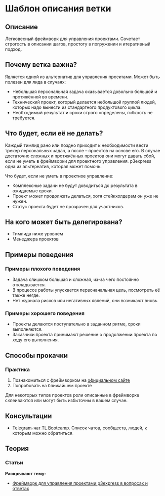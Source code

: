 # Шаблон описания ветки
## Описание
Легковесный фреймворк для управления проектами. Сочетает строгость в описании шагов, простоту в погружении и итеративный подход.

## Почему ветка важна?
Является одной из альтернатив для управления проектами. Может быть полезен для лида в случаях:
- Небольшая персональная задача оказывается довольно большой и протяжённой во времени.
- Технический проект, который делается небольшой группой людей, которых надо вынести из стандартного продуктового цикла.
- Необходимый результат и сроки строго определены, гибкость не требуется.

## Что будет, если её не делать?
Каждый тимлид рано или поздно приходит к необходимости вести трекер персональных задач, а после – проектов на основе его. В случае достаточно сложных и протяжённых проектов они могут давать сбой, если не уметь в фреймворки для проектного управления. p3express одна из альтернатив, которая может помочь.

Что будет, если не уметь в проектное управление:

- Комплексные задачи не будут доводиться до результата в ожидаемые сроки.
- Проект может продолжать делаться, хотя стейкхолдерам он уже не нужен.
- Статус проекта будет не прозрачен для участников.

## На кого может быть делегирована?
- Тимлида ниже уровнем
- Менеджера проектов

## Примеры поведения
### Примеры плохого поведения
- Задача слишком большая и сложная, из-за чего постоянно откладывается.
- В процессе работы упускается первоначальная цель, посмотреть её также негде.
- Нет журнала рисков или негативных явлений, они возникают вновь.

### Примеры хорошего поведения
- Проекты делаются поступательно в заданном ритме, сроки выполняются.
- Заказчики проекта принимают решение о продолжении проекта по ходу его выполнения.

## Способы прокачки
### Практика
1. Познакомиться с фреймворком на [официальном сайте](https://p3express.ru/)
1. Попробовать на ближайшем проекте

Для некоторых типов проектов роли описанные в фреймворке склеиваются или могут быть избыточны в вашем случае.

## Консультации
- [Telegram-чат TL Bootcamp](https://tlinks.run/tlbootcamp).
Список чатов, сообществ, людей, к которым можно обратиться.

## Теория
### Статьи
**Раскрывают тему:**
- [Фреймворк для управления проектами p3express в вопросах и ответах](https://medium.com/pmclub/%D1%84%D1%80%D0%B5%D0%B9%D0%BC%D0%B2%D0%BE%D1%80%D0%BA-%D0%B4%D0%BB%D1%8F-%D1%83%D0%BF%D1%80%D0%B0%D0%B2%D0%BB%D0%B5%D0%BD%D0%B8%D1%8F-%D0%BF%D1%80%D0%BE%D0%B5%D0%BA%D1%82%D0%B0%D0%BC%D0%B8-p3express-%D0%B2-%D0%B2%D0%BE%D0%BF%D1%80%D0%BE%D1%81%D0%B0%D1%85-%D0%B8-%D0%BE%D1%82%D0%B2%D0%B5%D1%82%D0%B0%D1%85-8f5ddaae24b8)
